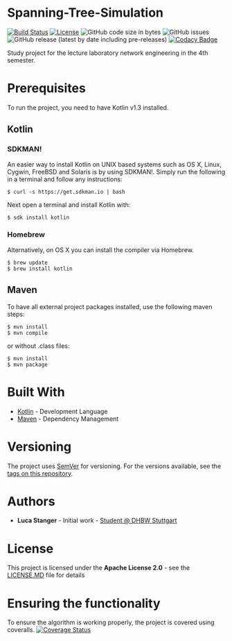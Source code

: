 # Spanning-Tree-Simulation

[![Build Status](https://travis-ci.com/lucastanger/Spanning-Tree-Simulation.svg?branch=master)](https://travis-ci.com/lucastanger/Spanning-Tree-Simulation)
[![License](https://img.shields.io/badge/License-Apache%202.0-blue.svg)](https://opensource.org/licenses/Apache-2.0)
![GitHub code size in bytes](https://img.shields.io/github/languages/code-size/lucastanger/Spanning-Tree-Simulation)
![GitHub issues](https://img.shields.io/github/issues/lucastanger/Spanning-Tree-Simulation)
![GitHub release (latest by date including pre-releases)](https://img.shields.io/github/v/release/lucastanger/Spanning-Tree-Simulation?include_prereleases)
[![Codacy Badge](https://api.codacy.com/project/badge/Grade/5a913f28fbf54894b6ba0b872816f0d5)](https://app.codacy.com/manual/lucastanger/Spanning-Tree-Simulation?utm_source=github.com&utm_medium=referral&utm_content=lucastanger/Spanning-Tree-Simulation&utm_campaign=Badge_Grade_Dashboard)

Study project for the lecture laboratory network engineering in the 4th semester.
# Prerequisites
To run the project, you need to have Kotlin v1.3 installed.
## Kotlin
### SDKMAN!
An easier way to install Kotlin on UNIX based systems such as OS X, Linux, Cygwin, FreeBSD and Solaris is by using SDKMAN!. Simply run the following in a terminal and follow any instructions:
```
$ curl -s https://get.sdkman.io | bash
```
Next open a terminal and install Kotlin with:
```
$ sdk install kotlin
```
### Homebrew
Alternatively, on OS X you can install the compiler via Homebrew.
```
$ brew update
$ brew install kotlin
```
## Maven
To have all external project packages installed, use the following maven steps:
```
$ mvn install
$ mvn compile
```
or without .class files:
```
$ mvn install
$ mvn package
```

# Built With
* [Kotlin](https://kotlinlang.org/) - Development Language
* [Maven](https://maven.apache.org/) - Dependency Management

# Versioning
The project uses [SemVer](https://semver.org/) for versioning. For the versions available, see the [tags on this repository](https://github.com/lucastanger/Spanning-Tree-Simulation/tags).

# Authors
* **Luca Stanger** - Initial work - [Student @ DHBW Stuttgart](https://www.dhbw-stuttgart.de/home/)

# License
This project is licensed under the **Apache License 2.0** - see the [LICENSE.MD](https://github.com/lucastanger/Spanning-Tree-Simulation/blob/master/LICENSE) file for details

# Ensuring the functionality
To ensure the algorithm is working properly, the project is covered using coveralls. [![Coverage Status](https://coveralls.io/repos/github/lucastanger/Spanning-Tree-Simulation/badge.svg?branch=master)](https://coveralls.io/github/lucastanger/Spanning-Tree-Simulation?branch=master)
